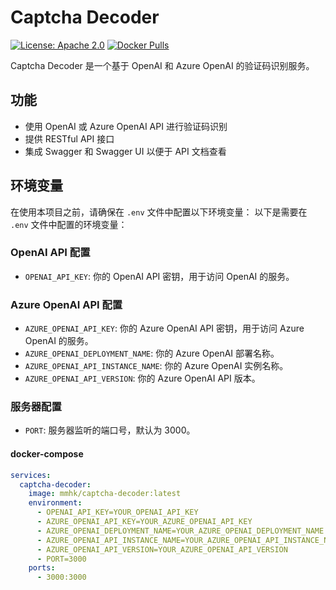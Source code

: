 # Captcha Decoder

[![License: Apache 2.0](https://img.shields.io/badge/License-Apache%202.0-blue.svg)](https://opensource.org/licenses/Apache-2.0)
[![Docker Pulls](https://img.shields.io/docker/pulls/mmhk/captcha-decoder)](https://hub.docker.com/r/mmhk/captcha-decoder)

Captcha Decoder 是一个基于 OpenAI 和 Azure OpenAI 的验证码识别服务。

## 功能

- 使用 OpenAI 或 Azure OpenAI API 进行验证码识别
- 提供 RESTful API 接口
- 集成 Swagger 和 Swagger UI 以便于 API 文档查看

## 环境变量

在使用本项目之前，请确保在 `.env` 文件中配置以下环境变量：
以下是需要在 `.env` 文件中配置的环境变量：

### OpenAI API 配置

- `OPENAI_API_KEY`: 你的 OpenAI API 密钥，用于访问 OpenAI 的服务。

### Azure OpenAI API 配置

- `AZURE_OPENAI_API_KEY`: 你的 Azure OpenAI API 密钥，用于访问 Azure OpenAI 的服务。
- `AZURE_OPENAI_DEPLOYMENT_NAME`: 你的 Azure OpenAI 部署名称。
- `AZURE_OPENAI_API_INSTANCE_NAME`: 你的 Azure OpenAI 实例名称。
- `AZURE_OPENAI_API_VERSION`: 你的 Azure OpenAI API 版本。

### 服务器配置

- `PORT`: 服务器监听的端口号，默认为 3000。

#### docker-compose

```yaml
services:
  captcha-decoder:
    image: mmhk/captcha-decoder:latest
    environment:
      - OPENAI_API_KEY=YOUR_OPENAI_API_KEY
      - AZURE_OPENAI_API_KEY=YOUR_AZURE_OPENAI_API_KEY
      - AZURE_OPENAI_DEPLOYMENT_NAME=YOUR_AZURE_OPENAI_DEPLOYMENT_NAME
      - AZURE_OPENAI_API_INSTANCE_NAME=YOUR_AZURE_OPENAI_API_INSTANCE_NAME
      - AZURE_OPENAI_API_VERSION=YOUR_AZURE_OPENAI_API_VERSION
      - PORT=3000
    ports:
      - 3000:3000
```




